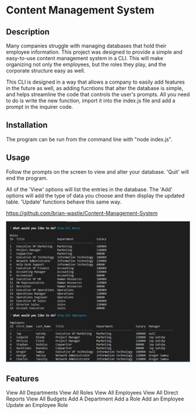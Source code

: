 # Content Management System

## Description

Many companies struggle with managing databases that hold their employee information. This project was designed to provide a simple and easy-to-use content management system in a CLI. This will make organizing not only the employees, but the roles they play, and the corporate structure easy as well. 

This CLI is designed in a way that allows a company to easily add features in the future as well, as adding fucntions that alter the database is simple, and helps streamline the code that controls the user's prompts. All you need to do is write the new function, import it into the index.js file and add a prompt in the inquirer code. 


## Installation

The program can be run from the command line with "node index.js".

## Usage

Follow the prompts on the screen to view and alter your database. 'Quit' will end the program. 

All of the 'View' options will list the entries in the database. The 'Add' options will add the type of data you choose and then display the updated table. 'Update' functions behave this same way. 

https://github.com/brian-wastle/Content-Management-System

![picture of program running in command line](./assets/images/screenshot.PNG)


## Features

View All Departments
View All Roles
View All Employees
View All Direct Reports
View All Budgets
Add A Department
Add a Role
Add an Employee
Update an Employee Role

